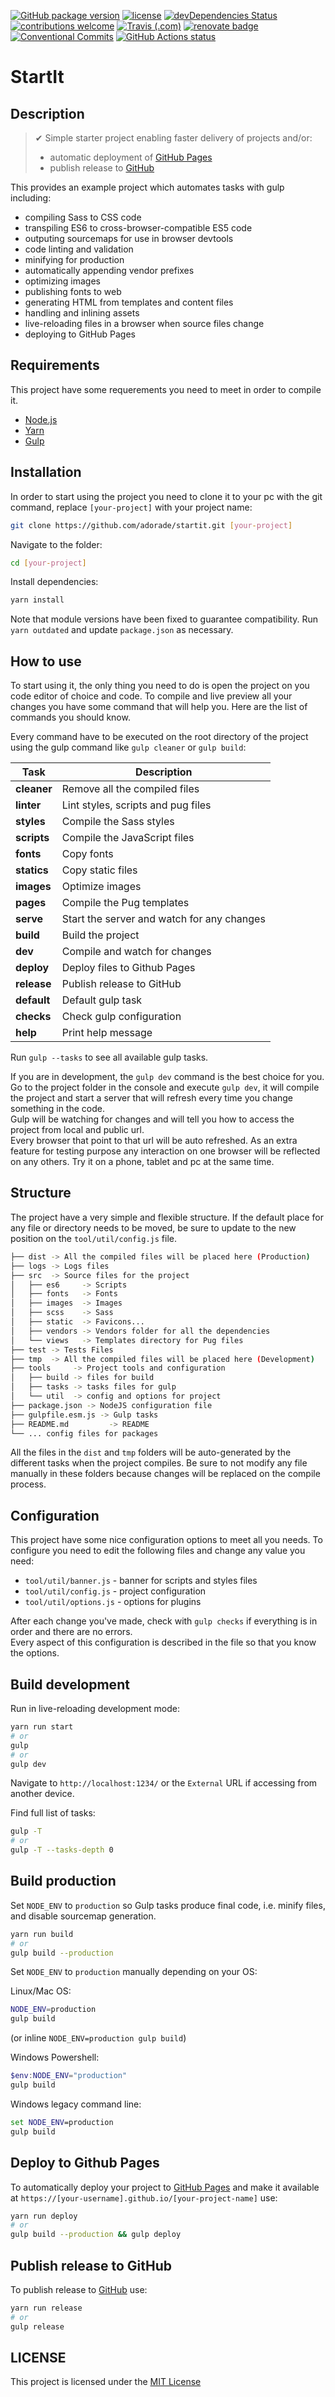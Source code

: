 [![GitHub package version](https://img.shields.io/github/package-json/v/adorade/startit.svg?color=green&logo=github)](https://github.com/adorade/startit/blob/master/package.json)
[![license](https://img.shields.io/github/license/adorade/startit.svg)](https://mit-license.org)
[![devDependencies Status](https://img.shields.io/david/dev/adorade/startit.svg)](https://david-dm.org/adorade/startit?type=dev)
[![contributions welcome](https://img.shields.io/badge/contributions-welcome-brightgreen.svg)](https://github.com/adorade/startit/issues)
[![Travis (.com)](https://img.shields.io/travis/com/adorade/startit?logo=travis)](https://travis-ci.com/adorade/startit)
[![renovate badge](https://badges.renovateapi.com/github/adorade/startit)](https://renovateapp.com)
[![Conventional Commits](https://img.shields.io/badge/Conventional%20Commits-1.0.0-green.svg)](https://conventionalcommits.org)
[![GitHub Actions status](https://github.com/adorade/startit/workflows/Node%20CI/badge.svg)](https://github.com/adorade/startit/actions)

# StartIt

## Description

> ✔ Simple starter project enabling faster delivery of projects and/or:
>
> * automatic deployment of [GitHub Pages](https://pages.github.com/)
> * publish release to [GitHub](https://github.com/)

This provides an example project which automates tasks with gulp including:

* compiling Sass to CSS code
* transpiling ES6 to cross-browser-compatible ES5 code
* outputing sourcemaps for use in browser devtools
* code linting and validation
* minifying for production
* automatically appending vendor prefixes
* optimizing images
* publishing fonts to web
* generating HTML from templates and content files
* handling and inlining assets
* live-reloading files in a browser when source files change
* deploying to GitHub Pages

## Requirements

This project have some requerements you need to meet in order to compile it.

* [Node.js](https://nodejs.org/)
* [Yarn](https://yarnpkg.com/en/)
* [Gulp](http://gulpjs.com/)

## Installation

In order to start using the project you need to clone it to your pc with the git command, replace `[your-project]` with your project name:

```bash
git clone https://github.com/adorade/startit.git [your-project]
```

Navigate to the folder:

```bash
cd [your-project]
```

Install dependencies:

```bash
yarn install
```

Note that module versions have been fixed to guarantee compatibility. Run `yarn outdated` and update `package.json` as necessary.

## How to use

To start using it, the only thing you need to do is open the project on you code editor of choice and code. To compile and live preview all your changes you have some command that will help you. Here are the list of commands you should know.

Every command have to be executed on the root directory of the project using the gulp command like `gulp cleaner` or `gulp build`:

Task        | Description
------------|---------
**cleaner** | Remove all the compiled files
**linter**  | Lint styles, scripts and pug files
**styles**  | Compile the Sass styles
**scripts** | Compile the JavaScript files
**fonts**   | Copy fonts
**statics** | Copy static files
**images**  | Optimize images
**pages**   | Compile the Pug templates
**serve**   | Start the server and watch for any changes
**build**   | Build the project
**dev**     | Compile and watch for changes
**deploy**  | Deploy files to Github Pages
**release** | Publish release to GitHub
**default** | Default gulp task
**checks**  | Check gulp configuration
**help**    | Print help message

Run `gulp --tasks` to see all available gulp tasks.

If you are in development, the `gulp dev` command is the best choice for you. Go to the project folder in the console and execute `gulp dev`, it will compile the project and start a server that will refresh every time you change something in the code.  
Gulp will be watching for changes and will tell you how to access the project from local and public url.  
Every browser that point to that url will be auto refreshed. As an extra feature for testing purpose any interaction on one browser will be reflected on any others. Try it on a phone, tablet and pc at the same time.

## Structure

The project have a very simple and flexible structure. If the default place for any file or directory needs to be moved, be sure to update to the new position on the `tool/util/config.js` file.

```bash
├── dist -> All the compiled files will be placed here (Production)
├── logs -> Logs files
├── src  -> Source files for the project
│   ├── es6     -> Scripts
│   ├── fonts   -> Fonts
│   ├── images  -> Images
│   ├── scss    -> Sass
│   ├── static  -> Favicons...
│   ├── vendors -> Vendors folder for all the dependencies
│   └── views   -> Templates directory for Pug files
├── test -> Tests Files
├── tmp  -> All the compiled files will be placed here (Development)
├── tools     -> Project tools and configuration
│   ├── build -> files for build
│   ├── tasks -> tasks files for gulp
│   └── util  -> config and options for project
├── package.json -> NodeJS configuration file
├── gulpfile.esm.js -> Gulp tasks
├── README.md         -> README
└── ... config files for packages
```

All the files in the `dist` and `tmp` folders will be auto-generated by the different tasks when the project compiles. Be sure to not modify any file manually in these folders because changes will be replaced on the compile process.

## Configuration

This project have some nice configuration options to meet all you needs. To configure you need to edit the following files and change any value you need:

* `tool/util/banner.js` - banner for scripts and styles files
* `tool/util/config.js` - project configuration
* `tool/util/options.js` - options for plugins

After each change you've made, check with `gulp checks` if everything is in order and there are no errors.  
Every aspect of this configuration is described in the file so that you know the options.

## Build development

Run in live-reloading development mode:

```bash
yarn run start
# or
gulp
# or
gulp dev
```

Navigate to `http://localhost:1234/` or the `External` URL if accessing from another device.

Find full list of tasks:

```bash
gulp -T
# or
gulp -T --tasks-depth 0
```

## Build production

Set `NODE_ENV` to `production` so Gulp tasks produce final code, i.e. minify files, and disable sourcemap generation.

```bash
yarn run build
# or
gulp build --production
```

Set `NODE_ENV` to `production` manually depending on your OS:

Linux/Mac OS:

```bash
NODE_ENV=production
gulp build
```

(or inline `NODE_ENV=production gulp build`)

Windows Powershell:

```powershell
$env:NODE_ENV="production"
gulp build
```

Windows legacy command line:

```cmd
set NODE_ENV=production
gulp build
```

## Deploy to Github Pages

To automatically deploy your project to [GitHub Pages](https://pages.github.com/) and make it available at `https://[your-username].github.io/[your-project-name]` use:

```bash
yarn run deploy
# or
gulp build --production && gulp deploy
```

## Publish release to GitHub

To publish release to [GitHub](https://github.com/) use:

```bash
yarn run release
# or
gulp release
```

## LICENSE

This project is licensed under the [MIT License](https://github.com/adorade/startit/blob/master/LICENSE)
